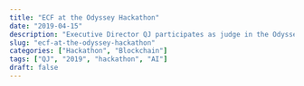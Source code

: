 ```yaml
---
title: "ECF at the Odyssey Hackathon"
date: "2019-04-15"
description: "Executive Director QJ participates as judge in the Odyssey Hackathon in Netherlands"
slug: "ecf-at-the-odyssey-hackathon"
categories: ["Hackathon", "Blockchain"]
tags: ["QJ", "2019", "hackathon", "AI"]
draft: false
---
```

